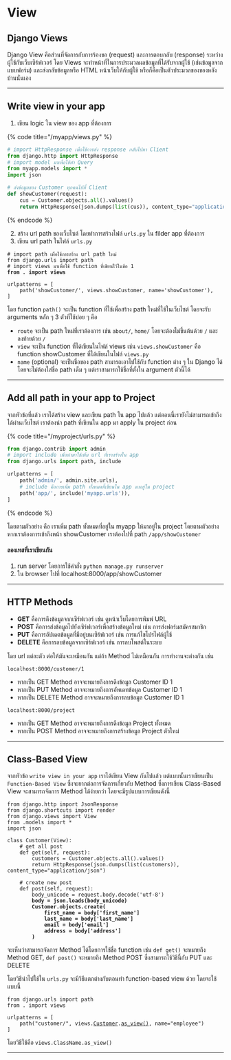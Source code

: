 # View

## Django Views

Django View คือส่วนที่จัดการกับการร้องขอ (request) และการตอบกลับ (response) ระหว่างผู้ใช้กับเว็บเซิร์ฟเวอร์ โดย Views จะทำหน้าที่ในการประมวลผลข้อมูลที่ได้รับจากผู้ใช้ (เช่นข้อมูลจากแบบฟอร์ม) และส่งกลับข้อมูลหรือ HTML หน้าเว็บให้กับผู้ใช้ หรือก็คือเป็นตัวประมวลของของหลังบ้านนั่นเอง

***

## Write view in your app&#x20;

1. เขียน logic ใน view ของ app ที่ต้องการ

{% code title="/myapp/views.py" %}
```python
# import HttpResponse เพื่อใช้การส่ง response กลับไปหา Client
from django.http import HttpResponse
# import model มาเพื่อใช้ทำ Query
from myapp.models import *
import json

# ส่งข้อมูลของ Customer ทุกคนไปที่ Client
def showCustomer(request):
    cus = Customer.objects.all().values()
    return HttpResponse(json.dumps(list(cus)), content_type="application/json")
```
{% endcode %}

2. สร้าง url path ของเว็บไซต์ โดยทำการสร้างไฟล์ `urls.py` ใน filder app ที่ต้องการ
3. เขียน url path ในไฟล์ `urls.py`

<pre class="language-python" data-title="/myapp/urls.py"><code class="lang-python"># import path เพื่อใช้การสร้าง url path ใหม่
from django.urls import path
# import views มาเพื่อใช้ function ที่เขียนไว้ในข้อ 1
<strong>from . import views
</strong>
urlpatterns = [
    path('showCustomer/', views.showCustomer, name='showCustomer'),
]
</code></pre>

โดย function `path()` จะเป็น function ที่ใช้เพื่อสร้าง path ใหม่ที่ใช้ในเว็บไซต์ โดยจะรับ arguments หลัก ๆ 3 ตัวที่ใช้บ่อย ๆ คือ

* `route` จะเป็น path ใหม่ที่เราต้องการ เช่น `about/`, `home/` โดยจะต้องไม่ขึ้นต้นด้วย `/` และลงท้ายด้วย `/`
* `view` จะเป็น function ที่ได้เขียนในไฟล์ views เช่น `views.showCustomer` คือ function showCustomer ที่ได้เขียนในไฟล์ `views.py`
* `name` (optional) จะเป็นชื่อของ path สามารถเอาไปใช้กับ function ต่าง ๆ ใน Django ได้ โดยจะไม่ต้องใส่ชื่อ path  เต็ม ๆ แต่เราสามารถใช้ชื่อที่ตั้งใน argument ตัวนี้ได้

***

## Add all path in your app to Project

จากหัวข้อที่แล้ว เราได้สร้าง view และเขียน path ใน app ไปแล้ว แต่ตอนนี้เรายังไม่สามารถเข้าถึงได้ผ่านเว็บไซต์ เราต้องนำ path ที่เขียนใน app มา apply ใน project ก่อน

{% code title="/myproject/urls.py" %}
```python
from django.contrib import admin
# import include เพิ่อนำมาใช้เพิ่ม url ที่เราสร้างใน app
from django.urls import path, include

urlpatterns = [
    path('admin/', admin.site.urls),
    # include คือการเพิ่ม path ทั้งหมดที่เขียนใน app มาอยู่ใน project
    path('app/', include('myapp.urls')),
]
```
{% endcode %}

โดยตามตัวอย่าง คือ เราเพิ่ม path ทั้งหมดที่อยู่ใน myapp ให้มาอยู่ใน project โดยตามตัวอย่างหากเราต้องการเข้าถึงหน้า  showCustomer เราต้องไปที่ path `/app/showCustomer`&#x20;

#### ลองเทสที่เราเขียนกัน

1. run server โดยการใช้คำสั่ง `python manage.py runserver`
2. ใน browser ไปที่ localhost:8000/app/showCustomer

***

## HTTP Methods

* **GET** คือการดึงข้อมูลจากเซิร์ฟเวอร์ เช่น ดูหน้าเว็บโดยการพิมพ์ URL
* **POST** คือการส่งข้อมูลไปยังเซิร์ฟเวอร์เพื่อสร้างข้อมูลใหม่ เช่น การส่งฟอร์มสมัครสมาชิก
* **PUT** คือการอัปเดตข้อมูลที่มีอยู่บนเซิร์ฟเวอร์ เช่น การแก้ไขโปรไฟล์ผู้ใช้
* **DELETE** คือการลบข้อมูลจากเซิร์ฟเวอร์ เช่น การลบโพสต์ในระบบ

โดย url แต่ละตัว ต่อให้มันจะเหมือนกัน แต่ถ้า Method ไม่เหมือนกัน การทำงานจะต่างกัน เช่น

`localhost:8000/customer/1`

* หากเป็น GET Method อาจจะหมายถึงการดึงข้อมูล Customer ID 1
* หากเป็น PUT Method อาจจะหมายถึงการอัพเดทข้อมูล Customer ID 1
* หากเป็น DELETE Method อาจจะหมายถึงการลบข้อมูล Customer ID 1

`localhost:8000/project`

* หากเป็น GET Method อาจจะหมายถึงการดึงข้อมูล Project ทั้งหมด
* หากเป็น POST Method อาจจะหมายถึงการสร้างข้อมูล Project ตัวใหม่

***

## Class-Based View

จากหัวข้อ `write view in your app` เราได้เขียน View กันไปแล้ว แต่แบบนั้นเราเขียนเป็น `Function-Based View` ซึ่งจะยากต่อการจัดการเกี่ยวกับ Method ซึ่งการเขียน Class-Based View จะสามารถจัดการ Method ได้ง่ายกว่า โดยจะมีรูปแบบการเขียนดังนี้

<pre class="language-python"><code class="lang-python">from django.http import JsonResponse
from django.shortcuts import render
from django.views import View
from .models import *
import json

class Customer(View):
    # get all post
    def get(self, request):
        customers = Customer.objects.all().values()
        return HttpResponse(json.dumps(list(customers)), content_type="application/json")
        
    # create new post
    def post(self, request):
        body_unicode = request.body.decode('utf-8')
<strong>        body = json.loads(body_unicode)
</strong><strong>        Customer.objects.create(
</strong><strong>            first_name = body['first_name']
</strong><strong>            last_name = body['last_name']
</strong><strong>            email = body['email']
</strong><strong>            address = body['address']
</strong><strong>        )
</strong></code></pre>

จะเห็นว่าสามารถจัดการ Method ได้โดยการใช้ชื่อ function เช่น `def get()` จะหมายถึง Method GET, `def post()` จะหมายถึง Method POST ซึ่งสามารถใช้วิธีนี้กับ PUT และ DELETE

โดยวิธีนำไปใช้ใน `urls.py` จะมีวิธีแตกต่างกับตอนทำ function-based view ด้วย โดยจะใช้แบบนี้

<pre class="language-python"><code class="lang-python">from django.urls import path
from . import views

urlpatterns = [
    path("customer/", views.<a data-footnote-ref href="#user-content-fn-1">Customer</a>.<a data-footnote-ref href="#user-content-fn-2">as_view()</a>, name="employee")
]
</code></pre>

โดยวิธีใช้คือ `views.ClassName.as_view()`&#x20;

***

##

[^1]: ชื่อ Class ที่เขียน

[^2]: ใส่ `as_view()` ทุกครั้ง
